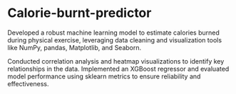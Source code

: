# Calorie-burnt-predictor
Developed a robust machine learning model to estimate calories burned during physical exercise, leveraging data cleaning and visualization tools like NumPy, pandas, Matplotlib, and Seaborn.

Conducted correlation analysis and heatmap visualizations to identify key relationships in the data. Implemented an XGBoost regressor and evaluated model performance using sklearn metrics to ensure reliability and effectiveness.
